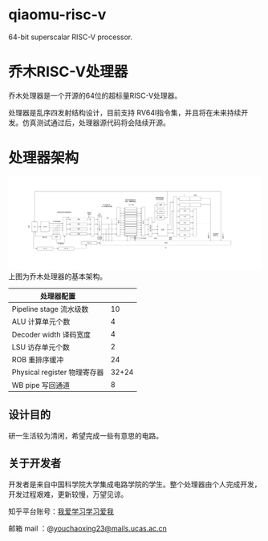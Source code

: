 # qiaomu-risc-v
64-bit superscalar RISC-V processor. 

# 乔木RISC-V处理器 
乔木处理器是一个开源的64位的超标量RISC-V处理器。

处理器是乱序四发射结构设计，目前支持 RV64I指令集，并且将在未来持续开发。仿真测试通过后，处理器源代码将会陆续开源。

# 处理器架构
 ![乔木架构](https://github.com/ycx122/qiaomu-risc-v/blob/main/picture/cpu.svg)
上图为乔木处理器的基本架构。

|                   处理器配置|       |
|--------------------------|-------|
| Pipeline stage 流水级数      | 10    |
| ALU 计算单元个数               | 4     |
| Decoder width 译码宽度       | 4     |
| LSU 访存单元个数               | 2     |
| ROB 重排序缓冲                | 24    |
| Physical register 物理寄存器  | 32+24 |
| WB pipe 写回通道               |8    |

## 设计目的
研一生活较为清闲，希望完成一些有意思的电路。

## 关于开发者
开发者是来自中国科学院大学集成电路学院的学生。整个处理器由个人完成开发，开发过程艰难，更新较慢，万望见谅。

知乎平台账号：[我爱学习学习爱我](https://www.zhihu.com/people/zhi-zhe-12-60-63)

邮箱 mail ：@youchaoxing23@mails.ucas.ac.cn
